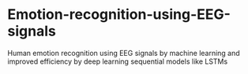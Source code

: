 # Emotion-recognition-using-EEG-signals
Human emotion recognition using EEG signals by machine learning and improved efficiency by deep learning sequential models like LSTMs 
